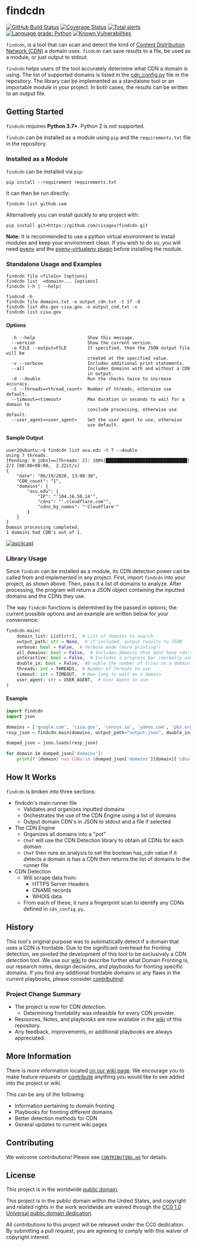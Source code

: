 # findcdn #

[![GitHub Build Status](https://github.com/cisagov/findcdn/workflows/build/badge.svg)](https://github.com/cisagov/findcdn/actions)
[![Coverage Status](https://coveralls.io/repos/github/cisagov/findcdn/badge.svg?branch=develop)](https://coveralls.io/github/cisagov/findcdn?branch=develop)
[![Total alerts](https://img.shields.io/lgtm/alerts/g/cisagov/findcdn.svg?logo=lgtm&logoWidth=18)](https://lgtm.com/projects/g/cisagov/findcdn/alerts/)
[![Language grade: Python](https://img.shields.io/lgtm/grade/python/g/cisagov/findcdn.svg?logo=lgtm&logoWidth=18)](https://lgtm.com/projects/g/cisagov/findcdn/context:python)
[![Known Vulnerabilities](https://snyk.io/test/github/cisagov/findcdn/develop/badge.svg)](https://snyk.io/test/github/cisagov/findcdn)

`findcdn`, is a tool that can scan and detect the kind of
[Content Distribution Network (CDN)](https://en.wikipedia.org/wiki/Content_delivery_network)
a domain uses. `findcdn` can save results to a file, be used as a module, or
just output to stdout.

`findcdn` helps users of the tool accurately determine what CDN a domain is
using. The list of supported domains is listed in the
[cdn_config.py](https://github.com/cisagov/findcdn/blob/develop/src/findcdn/cdnEngine/detectCDN/cdn_config.py)
file in the repository. The library can be implemented as a standalone tool or
an importable module in your project. In both cases, the results can be written
to an output file.

## Getting Started ##

`findcdn` requires **Python 3.7+**. Python 2 is not supported.

`findcdn`
can be installed as a module using `pip` and the `requirements.txt` file in the
repository.

### Installed as a Module ###

`findcdn` can be installed via `pip`:

```console
pip install --requirement requirements.txt
```

It can then be run directly:

```console
findcdn list github.com
```

Alternatively you can install quickly to any project with:

```console
pip install git+https://github.com/cisagov/findcdn.git
```

**Note:** It is recommended to use a python virtual environment to install
modules and keep your environment clean. If you wish to do so, you will need
[pyenv](https://github.com/pyenv/pyenv) and the
[pyenv-virtualenv plugin](https://github.com/pyenv/pyenv-virtualenv) before
installing the module.

### Standalone Usage and Examples ###

```console
findcdn file <fileIn> [options]
findcdn list  <domain>... [options]
findcdn (-h | --help)

findcnd -h
findcdn file domains.txt -o output_cdn.txt -t 17 -d
findcdn list dhs.gov cisa.gov -o output_cnd.txt -v
findcdn list cisa.gov
```

#### Options ####

```console
  -h --help                    Show this message.
  --version                    Show the current version.
  -o FILE --output=FILE        If specified, then the JSON output file will be
                               created at the specified value.
  -v --verbose                 Includes additional print statements.
  --all                        Includes domains with and without a CDN
                               in output.
  -d --double                  Run the checks twice to increase accuracy.
  -t --threads=<thread_count>  Number of threads, otherwise use default.
  --timeout=<timeout>          Max duration in seconds to wait for a domain to
                               conclude processing, otherwise use default.
  --user_agent=<user_agent>    Set the user agent to use, otherwise
                               use default.
```

#### Sample Output ####

```console
user2@ubuntu:~$ findcdn list asu.edu -t 7 --double
Using 7 threads.
[Pending: 0 jobs]==[Threads: 2]: 100%|███████████████████████████████| 2/2 [00:00<00:00,  2.22it/s]
{
    "date": "06/19/2020, 13:00:38",
    "CDN_count": "1",
    "domains": {
        "asu.edu": {
            "IP": "'104.16.50.14'",
            "cdns": "'.cloudflare.com'",
            "cdns_by_names": "'Cloudflare'"
        }
    }
}
Domain processing completed.
1 domains had CDN's out of 1.

```

[![asciicast](https://raw.githubusercontent.com/cisagov/findcdn/develop/findcdn.gif)](https://raw.githubusercontent.com/cisagov/findcdn/develop/findcdn.gif)

### Library Usage ###

Since `findcdn` can be installed as a module, its CDN detection power can be
called from and implemented in any project. First, import `findcdn` into your
project, as shown above. Then, pass it a list of domains to analyze. After
processing, the program will return a JSON object containing the inputted
domains and the CDNs they use.

The way `findcdn` functions is determined by the passed in options; the current
possible options and an example are written below for your convenience:

```python
findcdn.main(
    domain_list: List[str],  # List of domains to search
    output_path: str = None,  # if included, output results to JSON
    verbose: bool = False,  # Verbose mode (more printing!)
    all_domains: bool = False,  # Includes domains that dont have cdn's in the output
    interactive: bool = False,  # Includes a progress bar (normally used for command line)
    double_in: bool = False,  #D ouble the number of tries on a domain to increase accuracy
    threads: int = THREADS,  # Number of threads to use
    timeout: int = TIMEOUT,  # How long to wait on a domain
    user_agent: str = USER_AGENT,  # User Agent to use
)
```

#### Example ####

```python
import findcdn
import json

domains = ['google.com', 'cisa.gov', 'censys.io', 'yahoo.com', 'pbs.org', 'github.com']
resp_json = findcdn.main(domains, output_path="output.json", double_in=True, threads=23)

dumped_json = json.loads(resp_json)

for domain in dumped_json['domains']:
    print(f"{domain} has CDNs:\n {dumped_json['domains'][domain]['cdns']}")
```

## How It Works ##

`findcdn` is broken into three sections:

- findcdn's main runner file
  - Validates and organizes inputted domains
  - Orchestrates the use of the CDN Engine using a list of domains
  - Output domain CDN's in JSON to stdout and a file if selected
- The CDN Engine
  - Organizes all domains into a "pot"
  - `Chef` will use the CDN Detection library to obtain all CDNs for each domain
  - `Chef` then runs an analysis to set the boolean has_cdn value if it detects
    a domain is has a CDN then returns the list of domains to the runner file
- CDN Detection
  - Will scrape data from:
    - HTTPS Server Headers
    - CNAME records
    - WHOIS data
  - From each of these, it runs a fingerprint scan to identify any CDNs defined
    in `cdn_config.py`.

## History ##

This tool's original purpose was to automatically detect if a domain that uses a
CDN is frontable. Due to the significant overhead for fronting detection, we
pivoted the development of this tool to be exclusively a CDN _detection_ tool.
We use our [wiki](https://github.com/cisagov/findcdn/wiki) to describe further
what Domain Fronting is, our research notes, design decisions, and playbooks for
fronting specific domains. If you find any additional frontable domains or any
flaws in the current playbooks, please consider [contributing!](CONTRIBUTING.md)

### Project Change Summary ###

- The project is now for CDN _detection_.
  - Determining frontability was infeasible for every CDN provider.
- Resources, Notes, and playbooks are now available in the
  [wiki](https://github.com/cisagov/findcdn/wiki) of this repository.
- Any feedback, improvements, or additional playbooks are always appreciated.

## More Information ##

There is more information located
[on our wiki page](https://github.com/cisagov/findcdn/wiki). We encourage you to
make feature requests or [contribute](CONTRIBUTING.md) anything you would like
to see added into the project or wiki.

This can be any of the following:

- Information pertaining to domain fronting
- Playbooks for fronting different domains
- Better detection methods for CDN
- General updates to current wiki pages

## Contributing ##

We welcome contributions!  Please see [`CONTRIBUTING.md`](CONTRIBUTING.md) for
details.

## License ##

This project is in the worldwide [public domain](LICENSE).

This project is in the public domain within the United States, and
copyright and related rights in the work worldwide are waived through
the [CC0 1.0 Universal public domain
dedication](https://creativecommons.org/publicdomain/zero/1.0/).

All contributions to this project will be released under the CC0
dedication. By submitting a pull request, you are agreeing to comply
with this waiver of copyright interest.
